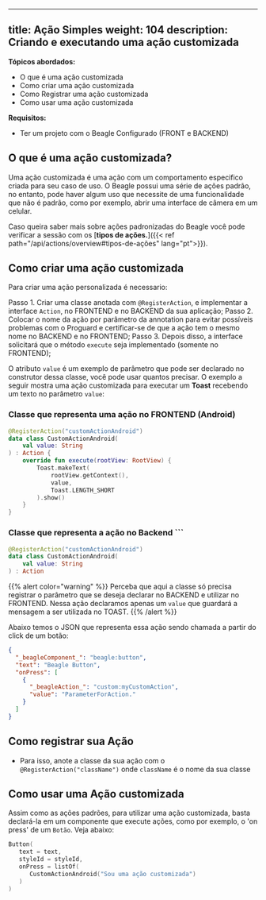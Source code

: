 
---
title: Ação Simples
weight: 104
description: Criando e executando uma ação customizada
---

**Tópicos abordados:**

- O que é uma ação customizada
- Como criar uma ação customizada
- Como Registrar uma ação customizada
- Como usar uma ação customizada

**Requisitos:**

- Ter um projeto com o Beagle Configurado (FRONT e BACKEND)

## **O que é uma ação customizada?**

Uma ação customizada é uma ação com um comportamento especifico criada para seu caso de uso. O Beagle possui uma série de ações padrão, no entanto, pode haver algum uso que necessite de uma funcionalidade que não é padrão, como por exemplo, abrir uma interface de câmera em um celular.

Caso queira saber mais sobre ações padronizadas do Beagle você pode verificar a sessão com os [**tipos de ações.**]({{< ref path="/api/actions/overview#tipos-de-ações" lang="pt">}}).

## Como criar uma ação customizada

Para criar uma ação personalizada é necessario:

Passo 1. Criar uma classe anotada com `@RegisterAction`, e implementar a interface `Action`, no FRONTEND e no BACKEND da sua aplicação;
Passo 2. Colocar o nome da ação por parâmetro da annotation para evitar possíveis problemas com o Proguard e certificar-se de que a ação tem o mesmo nome no BACKEND e no FRONTEND;
Passo 3. Depois disso, a interface solicitará que o método `execute` seja implementado (somente no FRONTEND);

O atributo  `value`  é um exemplo de parâmetro que pode ser declarado no construtor dessa classe, você pode usar quantos precisar. 
O exemplo a seguir mostra uma ação customizada para executar um **Toast** recebendo um texto no parâmetro `value`:

### Classe que representa uma ação no FRONTEND (Android)

```kotlin
@RegisterAction("customActionAndroid")
data class CustomActionAndroid(
    val value: String
) : Action {
    override fun execute(rootView: RootView) {
        Toast.makeText(
            rootView.getContext(), 
            value, 
            Toast.LENGTH_SHORT
        ).show()
    }
}
```

### **Classe que representa a ação no Backend** ```

```kotlin
@RegisterAction("customActionAndroid")
data class CustomActionAndroid(
    val value: String
) : Action
```

{{% alert color="warning" %}}
  Perceba que aqui a classe só precisa registrar o parâmetro que se deseja declarar no BACKEND e utilizar no FRONTEND. Nessa ação declaramos apenas um `value` que guardará a mensagem a ser utilizada no TOAST.
{{% /alert %}}

Abaixo temos o JSON que representa essa ação sendo chamada a partir do click de um botão:

```json
{
  "_beagleComponent_": "beagle:button",
  "text": "Beagle Button",
  "onPress": [
    {
      "_beagleAction_": "custom:myCustomAction",
      "value": "ParameterForAction."
    }
  ]
}
```

## **Como registrar sua Ação**

- Para isso, anote a classe da sua ação com o `@RegisterAction("className")` onde `className` é o nome da sua classe

## **Como usar uma Ação customizada**

Assim como as ações padrões, para utilizar uma ação customizada, basta declará-la em um componente que execute ações, como por exemplo, o 'on press' de um `Botão`. Veja abaixo:

```kotlin
Button(
   text = text,
   styleId = styleId,
   onPress = listOf(
      CustomActionAndroid("Sou uma ação customizada")
   )
)
```
